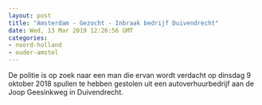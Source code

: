 ```yaml
---
layout: post
title: "Amsterdam - Gezocht - Inbraak bedrijf Duivendrecht"
date: Wed, 13 Mar 2019 12:26:56 GMT
categories: 
- noord-holland 
- ouder-amstel 
---
```


De politie is op zoek naar een man die ervan wordt verdacht op dinsdag 9 oktober 2018 spullen te hebben gestolen uit een autoverhuurbedrijf aan de Joop Geesinkweg in Duivendrecht.
